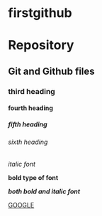 # firstgithub

# Repository
## Git and Github files
### third heading
#### fourth heading
##### fifth heading
###### sixth heading

*italic font*

**bold type of font**

***both bold and italic font***

[GOOGLE](www.google.com/)
